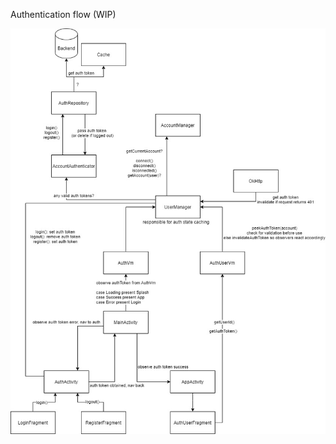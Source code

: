 Authentication flow (WIP)

![](https://github.com/Laixer/Swabbr-Android/blob/develop/app/authentication_flow.jpg?raw=true)

